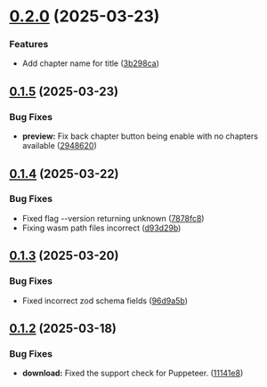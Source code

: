 # [0.2.0](https://github.com/lucasfernandodev/dragoid/compare/v0.1.5...v0.2.0) (2025-03-23)


### Features

* Add chapter name for title ([3b298ca](https://github.com/lucasfernandodev/dragoid/commit/3b298ca1017cc07583634d43d377e765e648f741))



## [0.1.5](https://github.com/lucasfernandodev/dragoid/compare/v0.1.4...v0.1.5) (2025-03-23)


### Bug Fixes

* **preview:** Fix back chapter button being enable with no chapters available ([2948620](https://github.com/lucasfernandodev/dragoid/commit/29486209bbbf3b080b72a238904bf947eea0cefe))



## [0.1.4](https://github.com/lucasfernandodev/dragoid/compare/v0.1.3...v0.1.4) (2025-03-22)


### Bug Fixes

* Fixed flag --version returning unknown ([7878fc8](https://github.com/lucasfernandodev/dragoid/commit/7878fc890f7a0066b4a5150202483796833601e8))
* Fixing wasm path files incorrect ([d93d29b](https://github.com/lucasfernandodev/dragoid/commit/d93d29ba961f51a701100c6bab1423842b300041))



## [0.1.3](https://github.com/lucasfernandodev/dragoid/compare/v0.1.2...v0.1.3) (2025-03-20)


### Bug Fixes

* Fixed incorrect zod schema fields ([96d9a5b](https://github.com/lucasfernandodev/dragoid/commit/96d9a5b130cd251e059711e934b322879c9cace2))



## [0.1.2](https://github.com/lucasfernandodev/dragoid/compare/v0.1.1...v0.1.2) (2025-03-18)


### Bug Fixes

* **download:** Fixed the support check for Puppeteer. ([11141e8](https://github.com/lucasfernandodev/dragoid/commit/11141e8aefb0f35dd585797023cee62ec3ac3721))



